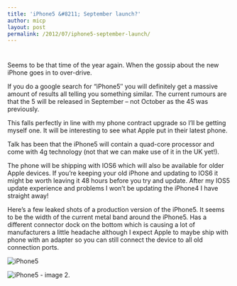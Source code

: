 ```yaml
---
title: 'iPhone5 &#8211; September launch?'
author: micp
layout: post
permalink: /2012/07/iphone5-september-launch/
---
```

# 

Seems to be that time of the year again. When the gossip about the new iPhone goes in to over-drive.

If you do a google search for “iPhone5″ you will definitely get a massive amount of results all telling you something similar. The current rumours are that the 5 will be released in September – not October as the 4S was previously.

This falls perfectly in line with my phone contract upgrade so I’ll be getting myself one. It will be interesting to see what Apple put in their latest phone.

Talk has been that the iPhone5 will contain a quad-core processor and come with 4g technology (not that we can make use of it in the UK yet!).

The phone will be shipping with IOS6 which will also be available for older Apple devices. If you’re keeping your old iPhone and updating to IOS6 it might be worth leaving it 48 hours before you try and update. After my IOS5 update experience and problems I won’t be updating the iPhone4 I have straight away!

Here’s a few leaked shots of a production version of the iPhone5. It seems to be the width of the current metal band around the iPhone5. Has a different connector dock on the bottom which is causing a lot of manufacturers a little headache although I expect Apple to maybe ship with phone with an adapter so you can still connect the device to all old connection ports.

![iPhone5][1]

 [1]: http://www.blogcdn.com/www.engadget.com/media/2012/07/iphone-1.jpg "iPhone5 - Image 1"

![iPhone5 - image 2.][2]

 [2]: http://www.blogcdn.com/www.engadget.com/media/2012/07/iphone-13.jpg "iPhone 5 - image 2."